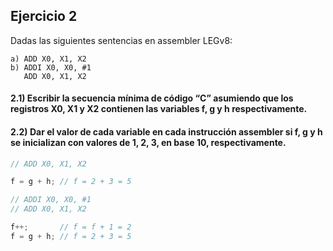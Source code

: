 ## Ejercicio 2
Dadas las siguientes sentencias en assembler LEGv8:
```
a) ADD X0, X1, X2
b) ADDI X0, X0, #1
   ADD X0, X1, X2
```
#### 2.1) Escribir la secuencia mínima de código “C” asumiendo que los registros X0, X1 y X2 contienen las variables f, g y h respectivamente.

#### 2.2) Dar el valor de cada variable en cada instrucción assembler si f, g y h se inicializan con valores de 1, 2, 3, en base 10, respectivamente.

```c
// ADD X0, X1, X2

f = g + h; // f = 2 + 3 = 5
```
```c
// ADDI X0, X0, #1
// ADD X0, X1, X2

f++;       // f = f + 1 = 2
f = g + h; // f = 2 + 3 = 5 
```